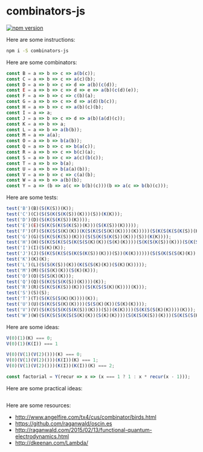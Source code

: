 # combinators-js

[![npm version](https://badge.fury.io/js/combinators-js.svg)](http://badge.fury.io/js/combinators-js)

Here are some instructions:

```bash
npm i -S combinators-js
```

Here are some combinators:

```javascript
const B = a => b => c => a(b(c));
const C = a => b => c => a(c)(b);
const D = a => b => c => d => a(b)(c(d));
const E = a => b => c => d => e => a(b)(c(d)(e));
const F = a => b => c => c(b)(a);
const G = a => b => c => d => a(d)(b(c));
const H = a => b => c => a(b)(c)(b);
const I = a => a;
const J = a => b => c => d => a(b)(a(d)(c));
const K = a => b => a;
const L = a => b => a(b(b));
const M = a => a(a);
const O = a => b => b(a(b));
const Q = a => b => c => b(a(c));
const R = a => b => c => b(c)(a);
const S = a => b => c => a(c)(b(c));
const T = a => b => b(a);
const U = a => b => b(a(a)(b));
const V = a => b => c => c(a)(b);
const W = a => b => a(b)(b);
const Y = a => (b => a(c => b(b)(c)))(b => a(c => b(b)(c)));
```

Here are some tests:

```javascript
test('B')(B)(S(K(S))(K));
test('C')(C)(S(S(K(S(K(S))(K)))(S))(K(K)));
test('D')(D)(S(K(S(K(S))(K))));
test('E')(E)(S(K(S(K(S(K(S))(K)))(S(K(S))(K)))));
test('F')(F)(S(K(S(S(K)(K))(K(S(K(S(S(K)(K))))(K)))))(S(K(S(K(S(K(S))(K)))(S(K(S))(K))))(S(K(S(S(K)(K))))(K))));
test('G')(G)(S(K(S(K(S))(K)))(S(S(K(S(K(S))(K)))(S))(K(K))));
test('H')(H)(S(K(S(K(S(S(K(S(S(K)(K))(S(K)(K))))(S(K(S(K(S))(K)))(S(K(S(S(K)(K))))(K))))))(K)))(S(K(S(S(K(S(K(S))(K)))(S))(K(K))))));
test('I')(I)(S(K)(K));
test('J')(J)(S(K(S(K(S(S(K(S(K(S))(K)))(S))(K(K))))))(S(S(K(S(S(K)(K))(S(K)(K))))(S(K(S(K(S))(K)))(S(K(S(S(K)(K))))(K))))(K(S(K(S(S(K(S(K(S))(K)))(S))(K(K))))(S(K(S(K(S(K(S))(K)))(S(K(S))(K)))))))));
test('K')(K)(K);
test('L')(L)(S(S(K(S))(K))(K(S(S(K)(K))(S(K)(K)))));
test('M')(M)(S(S(K)(K))(S(K)(K)));
test('O')(O)(S(S(K)(K)));
test('Q')(Q)(S(K(S(S(K(S))(K))))(K));
test('R')(R)(S(K(S(K(S))(K)))(S(K(S(S(K)(K))))(K)));
test('S')(S)(S);
test('T')(T)(S(K(S(S(K)(K))))(K));
test('U')(U)(S(K(S(S(K)(K))))(S(S(K)(K))(S(K)(K))));
test('V')(V)(S(K(S(S(K(S(K(S))(K)))(S))(K(K))))(S(K(S(S(K)(K))))(K)));
test('W')(W)(S(K(S(S(K(S(S(K)(K))(S(K)(K))))(S(K(S(K(S))(K)))(S(K(S(S(K)(K))))(K))))))(K));
```

Here are some ideas:

```javascript
V(0)(1)(K) === 0;
V(0)(1)(K(I)) === 1
```

```javascript
V(0)(V(1)(V(2)()))(K) === 0;
V(0)(V(1)(V(2)()))(K(I))(K) === 1;
V(0)(V(1)(V(2)()))(K(I))(K(I))(K) === 2;
```

```javascript
const factorial = Y(recur => x => (x === 1 ? 1 : x * recur(x - 1)));
```

Here are some practical ideas:

```javascript

```

Here are some resources:

- http://www.angelfire.com/tx4/cus/combinator/birds.html
- https://github.com/raganwald/oscin.es
- http://raganwald.com/2015/02/13/functional-quantum-electrodynamics.html
- http://dkeenan.com/Lambda/
